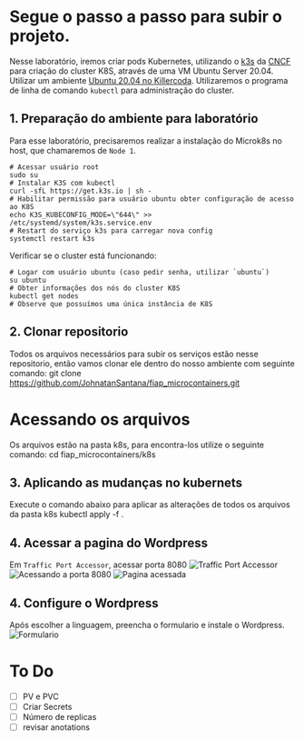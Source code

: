 # Segue o passo a passo para subir o projeto.

Nesse laboratório, iremos criar pods Kubernetes, utilizando o [k3s](https://k3s.io/) da [CNCF](https://www.cncf.io/projects/k3s/) para criação do cluster K8S, através de uma VM Ubuntu Server 20.04. Utilizar um ambiente [Ubuntu 20.04 no Killercoda](https://killercoda.com/playgrounds/scenario/ubuntu). Utilizaremos o programa de linha de comando `kubectl` para administração do cluster.

## 1. Preparação do ambiente para laboratório
Para esse laboratório, precisaremos realizar a instalação do Microk8s no host, que chamaremos de `Node 1`.
```shell
# Acessar usuário root
sudo su
# Instalar K3S com kubectl
curl -sfL https://get.k3s.io | sh -
# Habilitar permissão para usuário ubuntu obter configuração de acesso ao K8S
echo K3S_KUBECONFIG_MODE=\"644\" >> /etc/systemd/system/k3s.service.env
# Restart do serviço k3s para carregar nova config
systemctl restart k3s
```

Verificar se o cluster está funcionando:
```shell
# Logar com usuário ubuntu (caso pedir senha, utilizar `ubuntu`)
su ubuntu
# Obter informações dos nós do cluster K8S
kubectl get nodes
# Observe que possuímos uma única instância de K8S
```

## 2. Clonar repositorio
Todos os arquivos necessários para subir os serviços estão nesse repositorio, então vamos clonar ele dentro do nosso ambiente com seguinte comando:
git clone https://github.com/JohnatanSantana/fiap_microcontainers.git

# Acessando os arquivos
Os arquivos estão na pasta k8s, para encontra-los utilize o seguinte comando:
cd fiap_microcontainers/k8s

## 3. Aplicando as mudanças no kubernets
Execute o comando abaixo para aplicar as alterações de todos os arquivos da pasta k8s
kubectl apply -f .

## 4. Acessar a pagina do Wordpress
Em `Traffic Port Accessor`, acessar porta 8080
![`Traffic Port Accessor`](https://drive.google.com/file/d/1tSf5hICHJFP1ajAfWJ5rYYg_bG58iTYG/view?usp=sharing)
![`Acessando a porta 8080`](https://drive.google.com/file/d/1hgAb12rQrumCFxwBhdJ3nQbMgdN_sK_j/view?usp=sharing)
![`Pagina acessada`](https://drive.google.com/file/d/1uteNKY0K8y1aUOPZ5NWukBn3KVu25cYh/view?usp=sharing)

## 4. Configure o Wordpress
Após escolher a linguagem, preencha o formulario e instale o Wordpress.
![`Formulario`](https://drive.google.com/file/d/1J3KzXBVTz86msNE0xgDMo3U13dVmXMjL/view?usp=sharing)


# To Do
- [ ] PV e PVC
- [ ] Criar Secrets
- [ ] Número de replicas
- [ ] revisar anotations
